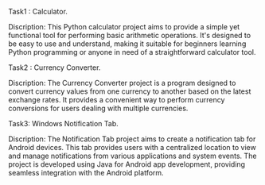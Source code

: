 Task1 : Calculator.

Discription: This Python calculator project aims to provide a simple yet functional tool for performing basic arithmetic operations. It's designed to be easy to use and understand, making it suitable for beginners learning Python programming or anyone in need of a straightforward calculator tool.

Task2 : Currency Converter.

Discription: The Currency Converter project is a program designed to convert currency values from one currency to another based on the latest exchange rates. It provides a convenient way to perform currency conversions for users dealing with multiple currencies.

Task3: Windows Notification Tab.

Discription: The Notification Tab project aims to create a notification tab for Android devices. This tab provides users with a centralized location to view and manage notifications from various applications and system events. The project is developed using Java for Android app development, providing seamless integration with the Android platform.

